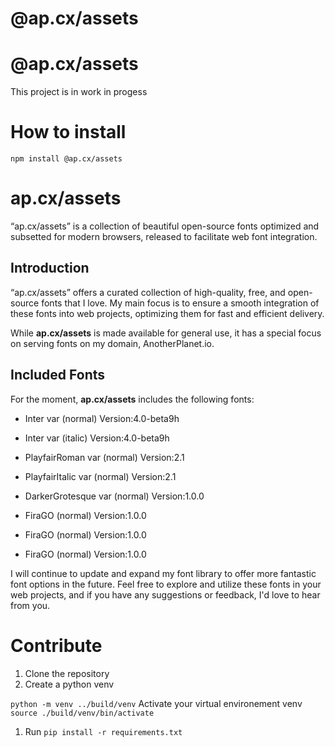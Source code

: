 # @ap.cx/assets

<!-- 
This page is automatically generated by a Python script during the build process. To edit its content, modify the template located at scripts/README_template.md. Please avoid making direct changes to this generated page as they will be overwritten the next time the script is run. Instead, update the template to reflect the desired changes in the final output.  -->


# @ap.cx/assets
This project is in work in progess

# How to install
    npm install @ap.cx/assets
# **ap.cx/assets**

“ap.cx/assets” is a collection of beautiful open-source fonts optimized and subsetted for modern browsers, released to facilitate web font integration.

## **Introduction**

“ap.cx/assets” offers a curated collection of high-quality, free, and open-source fonts that I love. 
My main focus is to ensure a smooth integration of these fonts into web projects, optimizing them for fast and efficient delivery.

While **ap.cx/assets** is made available for general use, it has a special focus on serving fonts on my domain, AnotherPlanet.io.

## **Included Fonts**

For the moment, **ap.cx/assets** includes the following fonts:


 - Inter var (normal) Version:4.0-beta9h    

 - Inter var (italic) Version:4.0-beta9h    

 - PlayfairRoman var (normal) Version:2.1    

 - PlayfairItalic var (normal) Version:2.1    

 - DarkerGrotesque var (normal) Version:1.0.0    

 - FiraGO (normal) Version:1.0.0    

 - FiraGO (normal) Version:1.0.0    

 - FiraGO (normal) Version:1.0.0    


I will continue to update and expand my font library to offer more fantastic font options in the future.
Feel free to explore and utilize these fonts in your web projects, and if you have any suggestions or feedback, I'd love to hear from you.

# Contribute
1. Clone the repository
2. Create a python venv

`python -m venv ../build/venv`
Activate your virtual environement venv
`source ./build/venv/bin/activate`

1. Run `pip install -r requirements.txt`

